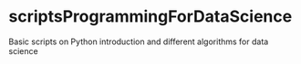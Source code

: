 # scriptsProgrammingForDataScience
Basic scripts on Python introduction and different algorithms for data science 
